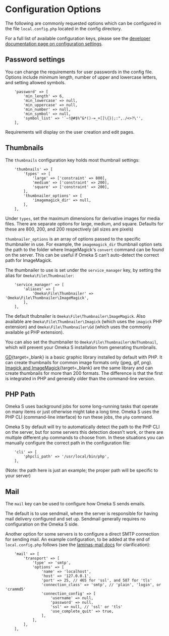 # Configuration Options

The following are commonly requested options which can be configured in the file `local.config.php` located in the config directory. 

For a full list of available configuration keys, please see the [developer documentation page on configuration settings](https://omeka.org/s/docs/developer/configuration/). 

## Password settings
You can change the requirements for user passwords in the config file. Options include minimum length, number of upper and lowercase letters, and setting allowed symbols.

```
    'password' => [
        'min_length' => 6,
        'min_lowercase' => null,
        'min_uppercase' => null,
        'min_number' => null,
        'min_symbol' => null,
        'symbol_list' => '`~!@#$%^&*()-=_+[]\{}|;:",./<>?\'',
    ],
```
Requirements will display on the user creation and edit pages.

## Thumbnails

The `thumbnails` configuration key holds most thumbnail settings:

```
    'thumbnails' => [
        'types' => [
            'large' => ['constraint' => 800],
            'medium' => ['constraint' => 200],
            'square' => ['constraint' => 200],
        ],
        'thumbnailer_options' => [
            'imagemagick_dir' => null,
        ],
    ],
```

Under `types`, set the maximum dimensions for derivative images for media files.
There are separate options for large, medium, and square. Defaults for these are
800, 200, and 200 respectively (all sizes are pixels)

`thumbnailer_options` is an array of options passed to the specific thumbnailer
in use. For example, the `imagemagick_dir` thumbnail option sets the path to the
folder where ImageMagick's `convert` command can be found on the server. This can
be useful if Omeka S can't auto-detect the correct path for ImageMagick.

The thumbnailer to use is set under the `service_manager` key, by setting the
alias for `Omeka\File\Thumbnailer`:

```
    'service_manager' => [
        'aliases' => [
            'Omeka\File\Thumbnailer' => 'Omeka\File\Thumbnailer\ImageMagick',
        ],
    ],
```

The default thubnailer is `Omeka\File\Thumbnailer\ImageMagick`.  Also available
are `Omeka\File\Thumbnailer\Imagick` (which uses the `imagick` PHP extension)
and `Omeka\File\Thumbnailer\Gd` (which uses the commonly available `gd` PHP
extension).

You can also set the thumbnailer to `Omeka\File\Thumbnailer\NoThumbnail`, which
will prevent your Omeka S installation from generating thumbnails. 

[GD](https://secure.php.net/manual/en/intro.image.php){target=_blank} is a basic graphic library installed by default with PHP. It can create thumbnails for common image formats only (jpeg, gif, png). [Imagick and ImageMagick](https://www.imagemagick.org){target=_blank} are the same library and can create thumbnails for more than 200 formats. The difference is that the first is integrated in PHP and generally older than the command-line version.

## PHP Path

Omeka S uses background jobs for some long-running tasks that operate on many
items or just otherwise might take a long time. Omeka S uses the PHP CLI
(command-line interface) to run these jobs, the `php` command.

Omeka S by default will try to automatically detect the path to the PHP CLI on
the server, but for some servers this detection doesn't work, or there are
multiple different `php` commands to choose from. In these situations you can
manually configure the correct path in the configuration file:

```
    'cli' => [
        'phpcli_path' => '/usr/local/bin/php',
    ],
```

(Note: the path here is just an example; the proper path will be specific to
your server)

## Mail

The `mail` key can be used to configure how Omeka S sends emails.

The default is to use sendmail, where the server is responsible for having
mail delivery configured and set up. Sendmail generally requires no
configuration on the Omeka S side.

Another option for some servers is to configure a direct SMTP connection for
sending mail. An example configuration, to be added at the end of
`local.config.php` follows (see the [laminas-mail docs](https://docs.laminas.dev/laminas-mail/transport/smtp-options/) for clarification):
```
    'mail' => [
        'transport' => [
            'type' => 'smtp',
            'options' => [
                'name' => 'localhost',
                'host' => '127.0.0.1',
                'port' => 25, // 465 for 'ssl', and 587 for 'tls'
                'connection_class' => 'smtp', // 'plain', 'login', or 'crammd5'
                'connection_config' => [
                    'username' => null,
                    'password' => null,
                    'ssl' => null, // 'ssl' or 'tls'
                    'use_complete_quit' => true,
                ],
            ],
        ],
    ],
```
